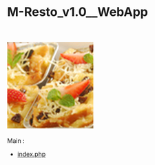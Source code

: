 # M-Resto_v1.0__WebApp<br><br>
<img src="https://github.com/RizkyKhapidsyah/M-Resto_v1.0__WebApp/blob/master/assets/img/11.jpg"><br><br>
Main :<br>
- <a href="https://github.com/RizkyKhapidsyah/M-Resto_v1.0__WebApp/blob/master/index.php">index.php</a>

